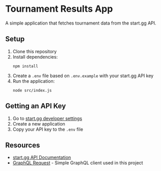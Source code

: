 # Tournament Results App

A simple application that fetches tournament data from the start.gg API.

## Setup

1. Clone this repository
2. Install dependencies:
   ```
   npm install
   ```
3. Create a `.env` file based on `.env.example` with your start.gg API key
4. Run the application:
   ```
   node src/index.js
   ```

## Getting an API Key

1. Go to [start.gg developer settings](https://start.gg/admin/profile/developer)
2. Create a new application
3. Copy your API key to the `.env` file

## Resources

- [start.gg API Documentation](https://developer.start.gg/docs/intro/)
- [GraphQL Request](https://github.com/prisma-labs/graphql-request) - Simple GraphQL client used in this project